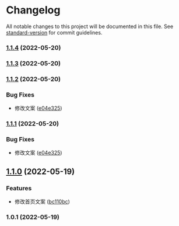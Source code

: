 # Changelog

All notable changes to this project will be documented in this file. See [standard-version](https://github.com/conventional-changelog/standard-version) for commit guidelines.

### [1.1.4](https://github.com/lifenglei/parcel-react/compare/v1.1.3...v1.1.4) (2022-05-20)

### [1.1.3](https://github.com/lifenglei/parcel-react/compare/v1.1.2...v1.1.3) (2022-05-20)

### [1.1.2](https://github.com/lifenglei/parcel-react/compare/v1.1.0...v1.1.2) (2022-05-20)


### Bug Fixes

* 修改文案 ([e04e325](https://github.com/lifenglei/parcel-react/commit/e04e3254112b83fa9df84375736af66c15377eff))

### [1.1.1](https://github.com/lifenglei/parcel-react/compare/v1.1.0...v1.1.1) (2022-05-20)


### Bug Fixes

* 修改文案 ([e04e325](https://github.com/lifenglei/parcel-react/commit/e04e3254112b83fa9df84375736af66c15377eff))

## [1.1.0](https://github.com/lifenglei/parcel-react/compare/v1.0.1...v1.1.0) (2022-05-19)


### Features

* 修改首页文案 ([bc110bc](https://github.com/lifenglei/parcel-react/commit/bc110bc9e5a4517144ba8dab6b11a682d93c6f1d))

### 1.0.1 (2022-05-19)
